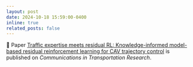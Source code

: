 ```yaml
---
layout: post
date: 2024-10-18 15:59:00-0400
inline: true
related_posts: false
---
```


🎉 Paper [Traffic expertise meets residual RL: Knowledge-informed model-based residual reinforcement learning for CAV trajectory control](https://www-sciencedirect-com.ezproxy.library.wisc.edu/science/article/pii/S2772424724000258) is published on *Communications in Transportation Research*.
